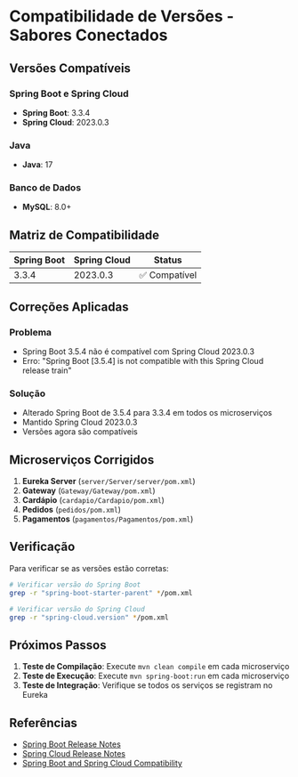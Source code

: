 # Compatibilidade de Versões - Sabores Conectados

## Versões Compatíveis

### Spring Boot e Spring Cloud
- **Spring Boot**: 3.3.4
- **Spring Cloud**: 2023.0.3

### Java
- **Java**: 17

### Banco de Dados
- **MySQL**: 8.0+

## Matriz de Compatibilidade

| Spring Boot | Spring Cloud | Status |
|-------------|--------------|--------|
| 3.3.4 | 2023.0.3 | ✅ Compatível |


## Correções Aplicadas

### Problema
- Spring Boot 3.5.4 não é compatível com Spring Cloud 2023.0.3
- Erro: "Spring Boot [3.5.4] is not compatible with this Spring Cloud release train"

### Solução
- Alterado Spring Boot de 3.5.4 para 3.3.4 em todos os microserviços
- Mantido Spring Cloud 2023.0.3
- Versões agora são compatíveis

## Microserviços Corrigidos

1. **Eureka Server** (`server/Server/server/pom.xml`)
2. **Gateway** (`Gateway/Gateway/pom.xml`)
3. **Cardápio** (`cardapio/Cardapio/pom.xml`)
4. **Pedidos** (`pedidos/pom.xml`)
5. **Pagamentos** (`pagamentos/Pagamentos/pom.xml`)

## Verificação

Para verificar se as versões estão corretas:

```bash
# Verificar versão do Spring Boot
grep -r "spring-boot-starter-parent" */pom.xml

# Verificar versão do Spring Cloud
grep -r "spring-cloud.version" */pom.xml
```

## Próximos Passos

1. **Teste de Compilação**: Execute `mvn clean compile` em cada microserviço
2. **Teste de Execução**: Execute `mvn spring-boot:run` em cada microserviço
3. **Teste de Integração**: Verifique se todos os serviços se registram no Eureka

## Referências

- [Spring Boot Release Notes](https://github.com/spring-projects/spring-boot/releases)
- [Spring Cloud Release Notes](https://github.com/spring-cloud/spring-cloud-release/releases)
- [Spring Boot and Spring Cloud Compatibility](https://spring.io/projects/spring-cloud)
